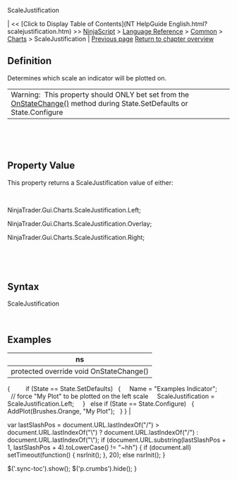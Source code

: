 ﻿










 


ScaleJustification







| &lt;&lt; [Click to Display Table of Contents](NT HelpGuide English.html?scalejustification.htm) &gt;&gt;
 [NinjaScript](ninjascript.htm) &gt; [Language Reference](language_reference_wip.htm) &gt; [Common](common.htm) &gt; [Charts](chart.htm) &gt;
ScaleJustification | [Previous page](isseparatezorder.htm)
[Return to chapter overview](chart.htm)










Definition
----------


Determines which scale an indicator will be plotted on.





|  |
| --- |
| Warning:  This property should ONLY bet set from the [OnStateChange()](onstatechange.htm) method during State.SetDefaults or State.Configure |



 


 


Property Value
--------------


This property returns a ScaleJustification value of either:


 


NinjaTrader.Gui.Charts.ScaleJustification.Left;  

NinjaTrader.Gui.Charts.ScaleJustification.Overlay;  

NinjaTrader.Gui.Charts.ScaleJustification.Right;


 


 


Syntax
------


ScaleJustification


 


Examples
--------




| ns |
| --- |
| protected override void OnStateChange()
{      
   if (State == State.SetDefaults)
   {
     Name = "Examples Indicator";   
 
     // force "My Plot" to be plotted on the left scale
     ScaleJustification = ScaleJustification.Left;  
   }
   else if (State == State.Configure)
   {            
     AddPlot(Brushes.Orange, "My Plot");
   }
} |






 
 var lastSlashPos = document.URL.lastIndexOf("/") &gt; document.URL.lastIndexOf("\\") ? document.URL.lastIndexOf("/") : document.URL.lastIndexOf("\\");
 if (document.URL.substring(lastSlashPos + 1, lastSlashPos + 4).toLowerCase() != "~hh") {
 if (document.all) setTimeout(function() {
 nsrInit();
 }, 20);
 else nsrInit();
 }
 
 
 $('.sync-toc').show();
 $('p.crumbs').hide();
 }
 
 
 



